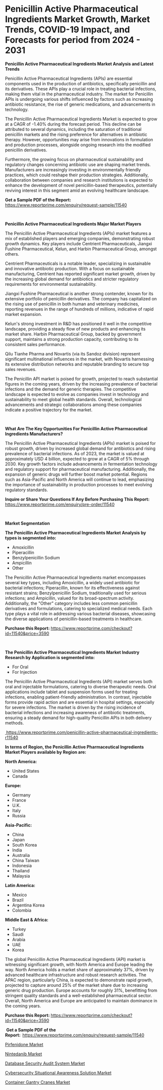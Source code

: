 <p><h1>Penicillin Active Pharmaceutical Ingredients Market Growth, Market Trends, COVID-19 Impact, and Forecasts for period from 2024 - 2031</h1></p><p><strong>Penicillin Active Pharmaceutical Ingredients Market Analysis and Latest Trends</strong></p>
<p><p>Penicillin Active Pharmaceutical Ingredients (APIs) are essential components used in the production of antibiotics, specifically penicillin and its derivatives. These APIs play a crucial role in treating bacterial infections, making them vital in the pharmaceutical industry. The market for Penicillin APIs is undergoing various shifts influenced by factors such as increasing antibiotic resistance, the rise of generic medications, and advancements in technology.</p><p>The Penicillin Active Pharmaceutical Ingredients Market is expected to grow at a CAGR of -1.40% during the forecast period. This decline can be attributed to several dynamics, including the saturation of traditional penicillin markets and the rising preference for alternatives in antibiotic therapy. However, opportunities may arise from innovations in formulation and production processes, alongside ongoing research into the modified penicillin derivatives.</p><p>Furthermore, the growing focus on pharmaceutical sustainability and regulatory changes concerning antibiotic use are shaping market trends. Manufacturers are increasingly investing in environmentally friendly practices, which could reshape their production strategies. Additionally, collaboration between companies and research institutions is expected to enhance the development of novel penicillin-based therapeutics, potentially reviving interest in this segment amid an evolving healthcare landscape.</p></p>
<p><strong>Get a Sample PDF of the Report:&nbsp;</strong> <a href="https://www.reportprime.com/enquiry/request-sample/11540?utm_campaign=1097&utm_medium=2&utm_source=Github&utm_content=ia&utm_term=02122024&utm_id=penicillin-active-pharmaceutical-ingredients">https://www.reportprime.com/enquiry/request-sample/11540</a></p>
<p>&nbsp;</p>
<p><strong>Penicillin Active Pharmaceutical Ingredients Major Market Players</strong></p>
<p><p>The Penicillin Active Pharmaceutical Ingredients (APIs) market features a mix of established players and emerging companies, demonstrating robust growth dynamics. Key players include Centrient Pharmaceuticals, Jiangxi Fushine Pharmaceutical, Kelun, and Harbin Pharmaceutical Group, amongst others.</p><p>Centrient Pharmaceuticals is a notable leader, specializing in sustainable and innovative antibiotic production. With a focus on sustainable manufacturing, Centrient has reported significant market growth, driven by the increasing global demand for antibiotics and stricter regulatory requirements for environmental sustainability.</p><p>Jiangxi Fushine Pharmaceutical is another strong contender, known for its extensive portfolio of penicillin derivatives. The company has capitalized on the rising use of penicillin in both human and veterinary medicines, reporting revenues in the range of hundreds of millions, indicative of rapid market expansion.</p><p>Kelun's strong investment in R&D has positioned it well in the competitive landscape, providing a steady flow of new products and enhancing its market share. Harbin Pharmaceutical Group, backed by government support, maintains a strong production capacity, contributing to its consistent sales performance.</p><p>Qilu Tianhe Pharma and Novartis (via its Sandoz division) represent significant multinational influences in the market, with Novartis harnessing its extensive distribution networks and reputable branding to secure top sales revenues.</p><p>The Penicillin API market is poised for growth, projected to reach substantial figures in the coming years, driven by the increasing prevalence of bacterial infections and the demand for generic therapies. The competitive landscape is expected to evolve as companies invest in technology and sustainability to meet global health standards. Overall, technological advancements and strategic collaborations among these companies indicate a positive trajectory for the market.</p></p>
<p>&nbsp;</p>
<p><strong>What Are The Key Opportunities For Penicillin Active Pharmaceutical Ingredients Manufacturers?</strong></p>
<p><p>The Penicillin Active Pharmaceutical Ingredients (APIs) market is poised for robust growth, driven by increased global demand for antibiotics and rising prevalence of bacterial infections. As of 2023, the market is valued at approximately USD 4 billion, expected to grow at a CAGR of 5% through 2030. Key growth factors include advancements in fermentation technology and regulatory support for pharmaceutical manufacturing. Additionally, the expansion of generic drugs will further boost market potential. Regions such as Asia-Pacific and North America will continue to lead, emphasizing the importance of sustainability in production processes to meet evolving regulatory standards.</p></p>
<p><strong>Inquire or Share Your Questions If Any Before Purchasing This Report:</strong> <a href="https://www.reportprime.com/enquiry/pre-order/11540?utm_campaign=1097&utm_medium=2&utm_source=Github&utm_content=ia&utm_term=02122024&utm_id=penicillin-active-pharmaceutical-ingredients">https://www.reportprime.com/enquiry/pre-order/11540</a></p>
<p>&nbsp;</p>
<p><strong>Market Segmentation</strong></p>
<p><strong>The Penicillin Active Pharmaceutical Ingredients Market Analysis by types is segmented into:</strong></p>
<p><ul><li>Amoxicillin</li><li>Piperacillin</li><li>Benzylpenicillin Sodium</li><li>Ampicillin</li><li>Other</li></ul></p>
<p><p>The Penicillin Active Pharmaceutical Ingredients market encompasses several key types, including Amoxicillin, a widely used antibiotic for bacterial infections; Piperacillin, known for its effectiveness against resistant strains; Benzylpenicillin Sodium, traditionally used for serious infections; and Ampicillin, valued for its broad-spectrum activity. Additionally, the "Other" category includes less common penicillin derivatives and formulations, catering to specialized medical needs. Each type plays a vital role in addressing various bacterial diseases, showcasing the diverse applications of penicillin-based treatments in healthcare.</p></p>
<p><strong>Purchase this Report:&nbsp;</strong><a href="https://www.reportprime.com/checkout?id=11540&price=3590&utm_campaign=1097&utm_medium=2&utm_source=Github&utm_content=ia&utm_term=02122024&utm_id=penicillin-active-pharmaceutical-ingredients">https://www.reportprime.com/checkout?id=11540&price=3590</a></p>
<p>&nbsp;</p>
<p><strong>The Penicillin Active Pharmaceutical Ingredients Market Industry Research by Application is segmented into:</strong></p>
<p><ul><li>For Oral</li><li>For Injection</li></ul></p>
<p><p>The Penicillin Active Pharmaceutical Ingredients (API) market serves both oral and injectable formulations, catering to diverse therapeutic needs. Oral applications include tablet and suspension forms used for treating infections, enabling patient-friendly administration. In contrast, injectable forms provide rapid action and are essential in hospital settings, especially for severe infections. The market is driven by the rising incidence of bacterial infections and increasing awareness of antibiotic treatments, ensuring a steady demand for high-quality Penicillin APIs in both delivery methods.</p></p>
<p><a href="https://www.reportprime.com/penicillin-active-pharmaceutical-ingredients-r11540?utm_campaign=1097&utm_medium=2&utm_source=Github&utm_content=ia&utm_term=02122024&utm_id=penicillin-active-pharmaceutical-ingredients">&nbsp;https://www.reportprime.com/penicillin-active-pharmaceutical-ingredients-r11540</a></p>
<p><strong>In terms of Region, the Penicillin Active Pharmaceutical Ingredients Market Players available by Region are:</strong></p>
<p>
    <p> <strong> North America: </strong>
        <ul>
            <li>United States</li>
            <li>Canada</li>
        </ul>
        </p> 
    <p> <strong> Europe: </strong>
        <ul>
            <li>Germany</li>
            <li>France</li>
            <li>U.K.</li>
            <li>Italy</li>
            <li>Russia</li>
        </ul>
        </p> 
    <p> <strong> Asia-Pacific: </strong>
        <ul>
            <li>China</li>
            <li>Japan</li>
            <li>South Korea</li>
            <li>India</li>
            <li>Australia</li>
            <li>China Taiwan</li>
            <li>Indonesia</li>
            <li>Thailand</li>
            <li>Malaysia</li>
        </ul>
        </p> 
    <p> <strong> Latin America: </strong>
        <ul>
            <li>Mexico</li>
            <li>Brazil</li>
            <li>Argentina Korea</li>
            <li>Colombia</li>
        </ul>
        </p> 
    <p> <strong> Middle East & Africa: </strong>
        <ul>
            <li>Turkey</li>
            <li>Saudi</li>
            <li>Arabia</li>
            <li>UAE</li>
            <li>Korea</li>
        </ul>
    </p>
    </p>
<p><p>The global Penicillin Active Pharmaceutical Ingredients (API) market is witnessing significant growth, with North America and Europe leading the way. North America holds a market share of approximately 37%, driven by advanced healthcare infrastructure and robust research activities. The APAC region, particularly China, is expected to demonstrate rapid growth, projected to capture around 25% of the market share due to increasing generic drug production. Europe accounts for roughly 31%, benefitting from stringent quality standards and a well-established pharmaceutical sector. Overall, North America and Europe are anticipated to maintain dominance in the coming years.</p></p>
<p><strong>Purchase this Report: </strong><a href="https://www.reportprime.com/checkout?id=11540&price=3590&utm_campaign=1097&utm_medium=2&utm_source=Github&utm_content=ia&utm_term=02122024&utm_id=penicillin-active-pharmaceutical-ingredients">https://www.reportprime.com/checkout?id=11540&price=3590</a></p>
<p>&nbsp;<strong>Get a Sample PDF of the Report:&nbsp;&nbsp;</strong><a href="https://www.reportprime.com/enquiry/request-sample/11540?utm_campaign=1097&utm_medium=2&utm_source=Github&utm_content=ia&utm_term=02122024&utm_id=penicillin-active-pharmaceutical-ingredients">https://www.reportprime.com/enquiry/request-sample/11540</a></p>
<p><strong></strong></p>
<p><p><a href="https://www.linkedin.com/pulse/future-trends-pirfenidone-market-2024-2031-size-projected-ii5pe?utm_campaign=1097&utm_medium=2&utm_source=Github&utm_content=ia&utm_term=02122024&utm_id=penicillin-active-pharmaceutical-ingredients">Pirfenidone Market</a></p><p><a href="https://www.linkedin.com/pulse/finding-growth-prospectsaided-through-nintedanib-market-olnge?utm_campaign=1097&utm_medium=2&utm_source=Github&utm_content=ia&utm_term=02122024&utm_id=penicillin-active-pharmaceutical-ingredients">Nintedanib Market</a></p><p><a href="https://issuu.com/reportprime-2/docs/database-security-audit-system-market-size-2030.pp?utm_campaign=1097&utm_medium=2&utm_source=Github&utm_content=ia&utm_term=02122024&utm_id=penicillin-active-pharmaceutical-ingredients">Database Security Audit System Market</a></p><p><a href="https://issuu.com/reportprime-2/docs/cybersecurity-situational-awareness-solution-marke?utm_campaign=1097&utm_medium=2&utm_source=Github&utm_content=ia&utm_term=02122024&utm_id=penicillin-active-pharmaceutical-ingredients">Cybersecurity Situational Awareness Solution Market</a></p><p><a href="https://www.linkedin.com/pulse/container-gantry-cranes-market-report-in-depth-trends-insights-tpeqf?utm_campaign=1097&utm_medium=2&utm_source=Github&utm_content=ia&utm_term=02122024&utm_id=penicillin-active-pharmaceutical-ingredients">Container Gantry Cranes Market</a></p></p>